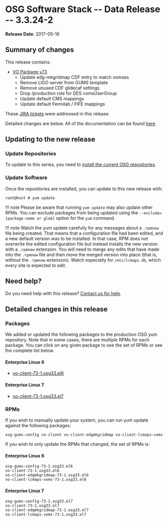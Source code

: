 OSG Software Stack -- Data Release -- 3.3.24-2
==============================================

**Release Date**: 2017-05-16

Summary of changes
------------------

This release contains:

-   [VO Package v73](https://github.com/opensciencegrid/osg-vo-config/releases/tag/release-73)
    -   Update edg-mkgridmap CDF entry to match vomses
    -   Remove LIGO server from GUMS template
    -   Remove unused CDF glidecaf settings
    -   Drop /production role for DES vomsUserGroup
    -   Update default CMS mappings
    -   Update default Fermilab / FIFE mappings

These [JIRA tickets](https://jira.opensciencegrid.org/issues/?jql=project%20%3D%20SOFTWARE%20AND%20fixVersion%20%3D%203.3.24-2%20ORDER%20BY%20priority%20DESC%2C%20key%20DESC) were addressed in this release.

Detailed changes are below. All of the documentation can be found [here](../../)

Updating to the new release
---------------------------

### Update Repositories

To update to this series, you need to [install the current OSG repositories](../../common/yum#install-osg-repositories).

### Update Software

Once the repositories are installed, you can update to this new release with:

``` console
root@host # yum update
```

!!! note
    Please be aware that running `yum update` may also update other RPMs. You can exclude packages from being updated using the `--exclude=[package-name or glob]` option for the `yum` command.

!!! note
    Watch the yum update carefully for any messages about a `.rpmnew` file being created. That means that a configuration file had been edited, and a new default version was to be installed. In that case, RPM does not overwrite the edited configuration file but instead installs the new version with a `.rpmnew` extension. You will need to merge any edits that have made into the `.rpmnew` file and then move the merged version into place (that is, without the `.rpmnew` extension). Watch especially for `/etc/lcmaps.db`, which every site is expected to edit.

Need help?
----------

Do you need help with this release? [Contact us for help](../../common/help).

Detailed changes in this release
--------------------------------

### Packages

We added or updated the following packages to the production OSG yum repository. Note that in some cases, there are multiple RPMs for each package. You can click on any given package to see the set of RPMs or see the complete list below.

#### Enterprise Linux 6

-   [vo-client-73-1.osg33.el6](https://koji.chtc.wisc.edu/koji/search?match=glob&type=build&terms=vo-client-73-1.osg33.el6)

#### Enterprise Linux 7

-   [vo-client-73-1.osg33.el7](https://koji.chtc.wisc.edu/koji/search?match=glob&type=build&terms=vo-client-73-1.osg33.el7)

### RPMs

If you wish to manually update your system, you can run yum update against the following packages:

    osg-gums-config vo-client vo-client-edgmkgridmap vo-client-lcmaps-voms

If you wish to only update the RPMs that changed, the set of RPMs is:

#### Enterprise Linux 6

``` file
osg-gums-config-73-1.osg33.el6
vo-client-73-1.osg33.el6
vo-client-edgmkgridmap-73-1.osg33.el6
vo-client-lcmaps-voms-73-1.osg33.el6
```

#### Enterprise Linux 7

``` file
osg-gums-config-73-1.osg33.el7
vo-client-73-1.osg33.el7
vo-client-edgmkgridmap-73-1.osg33.el7
vo-client-lcmaps-voms-73-1.osg33.el7
```


